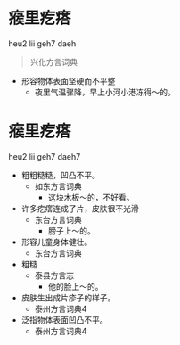 # 瘊里疙瘩
heu2 lii geh7 daeh
> 兴化方言词典
- 形容物体表面坚硬而不平整
  - 夜里气温骤降，早上小河小港冻得～的。

# 瘊里疙瘩
heu2 lii geh7 daeh7
+ 粗粗糙糙，凹凸不平。
  * 如东方言词典
    - 这块木板～的，不好看。
+ 许多疙瘩连成了片，皮肤很不光滑
  * 东台方言词典
    - 膀子上～的。
+ 形容儿童身体健壮。
  * 东台方言词典
+ 粗糙
  * 泰县方言志
    - 他的脸上～的。
+ 皮肤生出成片疹子的样子。
  * 泰州方言词典4
+ 泛指物体表面凹凸不平。
  * 泰州方言词典4
